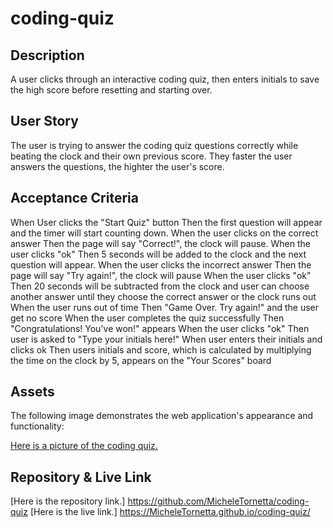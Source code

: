# coding-quiz

## Description

A user clicks through an interactive coding quiz, then enters initials to save the high score before resetting and starting over. 

## User Story

The user is trying to answer the coding quiz questions correctly while beating the clock and their own previous score.  They faster the user answers the questions, the highter the user's score.

## Acceptance Criteria

When User clicks the "Start Quiz" button
Then the first question will appear and the timer will start counting down.
When the user clicks on the correct answer
Then the page will say "Correct!", the clock will pause.
When the user clicks "ok"
Then 5 seconds will be added to the clock and the next question will appear.
When the user clicks the incorrect answer
Then the page will say "Try again!", the clock will pause
When the user clicks "ok"
Then 20 seconds will be subtracted from the clock and user can choose another answer until they choose the correct answer or the clock runs out
When the user runs out of time
Then "Game Over. Try again!" and the user get no score
When the user completes the quiz successfully
Then "Congratulations! You've won!" appears 
When the user clicks "ok"
Then user is asked to "Type your initials here!"
When user enters their initials and clicks ok
Then users initials and score, which is calculated by multiplying the time on the clock by 5, appears on the "Your Scores" board

## Assets

The following image demonstrates the web application's appearance and functionality:

[Here is a picture of the coding quiz.](./assets/images/quizsample.png)

## Repository & Live Link

[Here is the  repository link.] https://github.com/MicheleTornetta/coding-quiz
[Here is the live link.] https://MicheleTornetta.github.io/coding-quiz/

